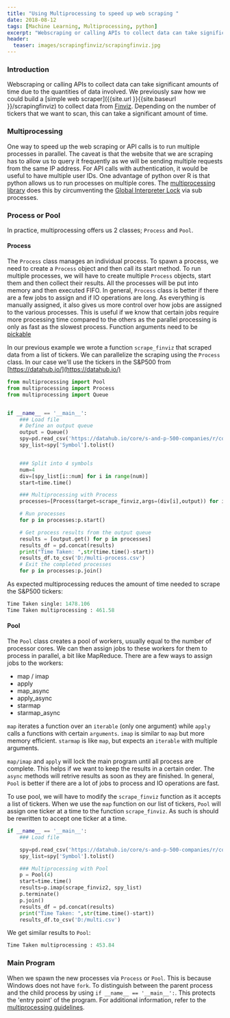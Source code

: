```yaml
---
title: "Using Multiprocessing to speed up web scraping "
date: 2018-08-12
tags: [Machine Learning, Multiprocessing, python]
excerpt: "Webscraping or calling APIs to collect data can take significant amounts of time due to the quantities of data involved. We previously saw how we could build a simple web scraper to collect data from Finviz. Depending on the number of tickers that we want to scan, this can take a significant amount of time."
header:
  teaser: images/scrapingfinviz/scrapingfinviz.jpg
---
```

### Introduction
Webscraping or calling APIs to collect data can take significant amounts of time due to the quantities of data involved. We previously saw how we could build a [simple web scraper]({{site.url }}{{site.baseurl }}/scrapingfinviz) to collect data from [Finviz](https://finviz.com/). Depending on the number of tickers that we want to scan, this can take a significant amount of time.

### Multiprocessing
One way to speed up the web scraping or API calls is to run multiple processes in parallel. The caveat is that the website that we are scraping has to allow us to query it frequently as we will be sending multiple requests from the same IP address. For API calls with authentication, it would be useful to have multiple user IDs. One advantage of python over R is that python allows us to run processes on multiple cores. The [multiprocessing library](https://docs.python.org/3.6/library/multiprocessing.html)
does this by circumventing the [Global Interpreter Lock](https://docs.python.org/3.6/glossary.html#term-global-interpreter-lock) via sub processes.

### Process or Pool
In practice, multiprocessing offers us 2 classes; `Process` and `Pool`.

#### Process
The `Process` class manages an individual process. To spawn a process, we need to create a `Process` object and then call its start method. To run multiple processes, we will have to create multiple `Process` objects, start them and then collect their results. All the processes will be put into memory and then executed FIFO. In general, `Process` class is better if there are a few jobs to assign and if IO operations are long. As everything is manually assigned, it also gives us more control over how jobs are assigned to the various processes. This is useful if we know that certain jobs require more processing time compared to the others as the parallel processing is only as fast as the slowest process. Function arguments need to be [pickable](https://docs.python.org/2/library/pickle.html)

In our previous example we wrote a function `scrape_finviz` that scraped data from a list of tickers. We can parallelize the scraping using the `Process` class. In our case we'll use the tickers in the S&P500 from [https://datahub.io/](https://datahub.io/)

```python
from multiprocessing import Pool
from multiprocessing import Process
from multiprocessing import Queue


if __name__ == '__main__':
    ### Load file
    # Define an output queue
    output = Queue()
    spy=pd.read_csv('https://datahub.io/core/s-and-p-500-companies/r/constituents.csv')
    spy_list=spy['Symbol'].tolist()


    ### Split into 4 symbols
    num=4
    div=[spy_list[i::num] for i in range(num)]
    start=time.time()

    ### Multiprocessing with Process
    processes=[Process(target=scrape_finviz,args=(div[i],output)) for i in range(num)]

    # Run processes
    for p in processes:p.start()

    # Get process results from the output queue
    results = [output.get() for p in processes]
    results_df = pd.concat(results)
    print("Time Taken: ",str(time.time()-start))
    results_df.to_csv('D:/multi-process.csv')
    # Exit the completed processes
    for p in processes:p.join()

```

As expected multiprocessing reduces the amount of time needed to scrape the S&P500 tickers:

```python
Time Taken single: 1478.106  
Time Taken multiprocessing : 461.58
```

#### Pool
The `Pool` class creates a pool of workers, usually equal to the number of processor cores. We can then assign jobs to these workers for them to process in parallel, a bit like MapReduce. There are a few ways to assign jobs to the workers:
* map / imap
* apply
* map_async
* apply_async
* starmap
* starmap_async

`map` iterates a function over an `iterable` (only one argument) while `apply` calls a functions with certain `arguments`. `imap` is similar to `map` but more memory efficient. `starmap` is like `map`, but expects an `iterable` with multiple arguments.


`map/imap` and `apply` will lock the main program until all process are complete.  This helps if we want to keep the results in a certain order. The `async` methods will retrive results as soon as they are finished. In general, `Pool` is better if there are a lot of jobs to process and IO operations are fast.

To use pool, we will have to modify the `scrape_finviz` function as it accepts a list of tickers. When we use the `map` function on our list of tickers, `Pool` will assign one ticker at a time to the function `scrape_finviz`. As such is should be rewritten to accept one ticker at a time.

```python
if __name__ == '__main__':
    ### Load file

    spy=pd.read_csv('https://datahub.io/core/s-and-p-500-companies/r/constituents.csv')
    spy_list=spy['Symbol'].tolist()

    ### Multiprocessing with Pool
    p = Pool(4)  
    start=time.time()
    results=p.imap(scrape_finviz2, spy_list)
    p.terminate()
    p.join()
    results_df = pd.concat(results)
    print("Time Taken: ",str(time.time()-start))
    results_df.to_csv('D:/multi.csv')
```
We get similar results to `Pool`:

```python
Time Taken multiprocessing : 453.84
```

### Main Program
When we spawn the new processes via `Process` or `Pool`. This is because Windows does not have `fork`. To distinguish between the parent process and the child process by using `if __name__ == '__main__':`. This protects the 'entry point' of the program. For additional information, refer to the [multiprocessing guidelines](https://docs.python.org/3/library/multiprocessing.html#multiprocessing-programming).
